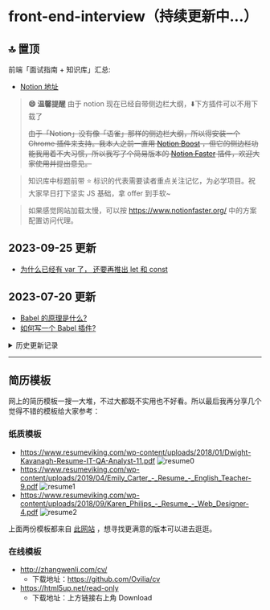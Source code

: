 # front-end-interview（持续更新中...）

## 🔝 置顶

前端「面试指南 + 知识库」汇总:

- [Notion 地址](https://evelance.notion.site/Front-End-Lib-641a7f4ffdc643239155757324fdce02)

> **😄 温馨提醒**
> 由于 notion 现在已经自带侧边栏大纲，⬇️下方插件可以不用下载了
>
> ~~由于「Notion」没有像「语雀」那样的侧边栏大纲，所以得安装一个 Chrome 插件来支持。我本人之前一直用 [Notion Boost](https://gourav.io/notion-boost) ，但它的侧边栏功能我用着不大习惯，所以我写了个简易版本的 [Notion Faster](https://github.com/evestorm/notion-faster) 插件，欢迎大家使用并提出意见。~~

> 知识库中标题前带 ⭐️ 标识的代表需要读者重点关注记忆，为必学项目。祝大家早日打下坚实 JS 基础，拿 offer 到手软~

> 如果感觉网站加载太慢，可以按 <https://www.notionfaster.org/> 中的方案配置访问代理。

## 2023-09-25 更新

- [为什么已经有 var 了， 还要再推出 let 和 const](https://evelance.notion.site/ES6-b2b5dab7c82e4c42a44e14ec0cfe2390?pvs=4#cd3e9fd041714a63803a96875dbf43cc)

## 2023-07-20 更新

- [Babel 的原理是什么?](https://evelance.notion.site/1b0cf089078745879ae44c34d1d37172#89f6eb8b65d14be1b93007a09e76b665)
- [如何写一个 Babel 插件?](https://evelance.notion.site/1b0cf089078745879ae44c34d1d37172#b427d7807af14e62bf770a4876537c11)

<details><summary>历史更新记录</summary>
<p>

## 2023-06-21 更新

- [watch 中 deep:true 是如何实现的](https://evelance.notion.site/090d219cd814443c9868a4689fdec1fe#71e807ef921d456baa1de608b7f620ba)
- [assets 和 static 的异同](https://evelance.notion.site/090d219cd814443c9868a4689fdec1fe#9230fed7e8554930bd13bb94566e35df)
- [Vue3 里为什么要用 Proxy API 替代 defineProperty API](https://evelance.notion.site/090d219cd814443c9868a4689fdec1fe#08ce87ea9515474f8d5758fe92e07f4c)
- [Vue3 中，v-if 和 v-for 的优先级哪个高？](https://evelance.notion.site/090d219cd814443c9868a4689fdec1fe#12a77bbe3f20435489f54a2f78e82970)
- [script setup 是什么，有什么好处?](https://evelance.notion.site/090d219cd814443c9868a4689fdec1fe#ec5b6836b6624d2bbe59c558859277ed)
- [ref 与 reactive 的区别？](https://evelance.notion.site/090d219cd814443c9868a4689fdec1fe#c9b1395ea72c4dd598a2514f1889d7fa)
- [谈谈pinia?](https://evelance.notion.site/090d219cd814443c9868a4689fdec1fe#a31bb55094e24f29ad5bd515a97e208c)

## 2023-05-22 更新

- [根据下面 ES6 构造函数的书写方式，要求写出 ES5 的](https://evelance.notion.site/ES6-b2b5dab7c82e4c42a44e14ec0cfe2390#18e179d291f6492c80a4604de19d517c)
- [实现一个函数,对一个url进行请求,失败就再次请求,超过最大次数就走失败回调,任何一次成功都走成功回调](https://evelance.notion.site/ES6-b2b5dab7c82e4c42a44e14ec0cfe2390#9eb447767c664c23a9b07ccb0ecd4038)
- [手写 reduce flat](https://evelance.notion.site/60305d4d7ae149d0835ebc1d078a7caa#da97aaa9d14a4e54937f8bc4b55261c7)
- [为什么普通 *for* 循环的性能远远高于 *forEach* 的性能，请解释其中的原因。](https://evelance.notion.site/ec8cac669a334a70a2ecb112e39304e2#5c6af6c74b1a4ccab75b4a1e5f0c8f3c)
- [数组里面有 10 万个数据，取第一个元素和第 10 万个元素的时间相差多少](https://evelance.notion.site/60305d4d7ae149d0835ebc1d078a7caa#61efd5a3282d48ea9b740e251ca60ea2)
- [产生一个不重复的随机数组](https://evelance.notion.site/60305d4d7ae149d0835ebc1d078a7caa#cca32555072a431391a7c3e2ae3e2f62)
- [有一堆整数，请把他们分成三份，确保每一份和尽量相等（11，42，23，4，5，6 4 5 6 11 23 42 56 78 90）](https://evelance.notion.site/60305d4d7ae149d0835ebc1d078a7caa#ec6fa7497dc34664b6f9e00d81af16f1)

## 2023-05-17 更新

- [介绍下粘性布局（sticky）](https://evelance.notion.site/3deb29fe2f464eaa938606bbbb2fc3e4#6e3dc8bb19764840abe58a694a19c1fb)
- [介绍下 http1.0、http1.1、http2.0 协议的区别？](https://evelance.notion.site/cd2aeaaade32457ab99948c0636506fe#5d67d9a389c2493daa686218d1ff6a32)
- [为什么 HTTP1.1 不能实现多路复用（腾讯）](https://evelance.notion.site/cd2aeaaade32457ab99948c0636506fe#b878bae2b0224afdb0489db7b4654e84)
- [简单讲解一下 http2 的多路复用（网易）](https://evelance.notion.site/cd2aeaaade32457ab99948c0636506fe#55097aa0d7e24595a688cb99507785ed)
- [HTTPS 握手过程中，客户端如何验证证书的合法性](https://evelance.notion.site/a243e209226247c38e1ecdf525f36f4c#b1b713278647450aa58260e4b7179a97)
- [cookie 和 token 都存放在 header 中，为什么不会劫持 token？](https://evelance.notion.site/a243e209226247c38e1ecdf525f36f4c#275ae0a670b5494cb0b11b16882f8bf7)
- [说下单点登录](https://evelance.notion.site/cd2aeaaade32457ab99948c0636506fe#ec88d02629e046aaba844f0ff7486944)
- [简单说说 HTTP 劫持、DNS 劫持与 XSS](https://evelance.notion.site/a243e209226247c38e1ecdf525f36f4c#d7f344a6affd4daeb6662a68a98e4f02)

## 2023-03-24 更新

- [说出几种你能想到的JS 变量交换的方法](https://evelance.notion.site/2366f8feb98e4e95beacb2db88fa35fb#67c1662939984283838d921e5d996a61)
- [如何在不改变原始数组的情况下反转数组](https://evelance.notion.site/60305d4d7ae149d0835ebc1d078a7caa#0900f904fe6f451bb34f8af33b2045c2)
- [JS 递归、深浅克隆](https://evelance.notion.site/JS-6c234d73a1304ef49635952e09761778)
- [TypeScript 支持静态类吗 ？为什么 ？](https://evelance.notion.site/042c7f6bc2d04c238ce2d33a699b9048#a3fdc520f2c945c3894df79f9f166da9)
- [Vuex 页面刷新数据丢失怎么解决 ？](https://evelance.notion.site/090d219cd814443c9868a4689fdec1fe#29839505d7794af5a344e3fa126aab9f)
- [你都做过哪些 Vue 的性能优化](https://evelance.notion.site/090d219cd814443c9868a4689fdec1fe#7039a939d1144c37a487f8047b01a5bd)
- [Vue 有了数据响应式，为何还要 diff ？](https://evelance.notion.site/090d219cd814443c9868a4689fdec1fe#8b550789de6b4229beda8524e5bb9758)
- [何时在函数组件上使用类组件 ？](https://evelance.notion.site/6a67c4a72a6b4387b996074ce0939db5#e10cc85450b74cb5a8174578f8d09eda)
- [HTML 和 React 事件处理有什么区别 ？](https://evelance.notion.site/6a67c4a72a6b4387b996074ce0939db5#34c41a0888aa46dea4c2cb10045e7b9d)
- [如何将参数传递给事件处理程序或回调 ？](https://evelance.notion.site/6a67c4a72a6b4387b996074ce0939db5#db98a9fbaa444910aa5d90a536842911)
- [Node.js 如何工作的 ？](https://evelance.notion.site/30d34736aa22463cb2ece1a6a65992de#a5ff3c9b18b44cf39a683dcee8c86e37)
- [Node.js 如何克服 I/O 操作阻塞的问题 ？](https://evelance.notion.site/30d34736aa22463cb2ece1a6a65992de#1fc6e4afe65f4fd98763738ae7ce3ed7)

## 2023-03-23 更新

- [以下两种方式的区别？及 typeof 得到的结果](https://evelance.notion.site/a567a25493b84e5fbe717093ecb98fe6#2feb5fa32b1b43909bb069b902c32c6f)
- [typeof 能判断哪些类型 ？](https://evelance.notion.site/a567a25493b84e5fbe717093ecb98fe6#af3a68a81ed94456be1cfad4e0995fa1)
- [typeof(null) 为什么返回的是'object'](https://evelance.notion.site/a567a25493b84e5fbe717093ecb98fe6#bbb47cd173bf4973ae349e97fd427f3e)
- [闭包里面的变量为什么不会被垃圾回收 ？](https://evelance.notion.site/b803fd5d6f3d4ace8b0f56925b311837#d93473cf71654c3b844b3efc62d52084)
- [说说 JS 作用域及作用域链](https://evelance.notion.site/4395080143c444dda4805fffb80ecd93#9970d273c25c4873ab6d3bdc827d9757)
- [怎么理解 JS 静态作用域和动态作用域](https://evelance.notion.site/4395080143c444dda4805fffb80ecd93#79139d9e249a4351acdc366ff6d4d62c)
- [以下代码输出的结果是 ？](https://evelance.notion.site/822aa5b940954bc3abf859425f9be1ff#16c21e9591eb453ba1f492f40f6a6d09)

## 2023-03-22 更新

- [在写 HTML 代码时，语义化实践中应该注意什么 ？](https://evelance.notion.site/9e7789ddc5f9410bbd74cc8029b23f51#79400f7ffaa34fcea688559140ed3f00)
- [Canvas 和 SVG 有什么区别](https://evelance.notion.site/96a27fed50ac42e9b3697b1f034a89b1#f194f13767f4431f968ac8de2c22e4d0)
- [如何解决 flex 布局 7 个元素使用 space-between 最后一行两边分布的问题？](https://evelance.notion.site/Flex-Grid-eb330f69ea424cb6a67ba6f77ffa5738#bc6ace01f1d44168b542432c26b92f09)
- [第二个子元素的高度是多少](https://evelance.notion.site/Flex-Grid-eb330f69ea424cb6a67ba6f77ffa5738#e978ccf3cbe443ad8226c526434b41e1)
- [flex 画骰子](https://evelance.notion.site/Flex-Grid-eb330f69ea424cb6a67ba6f77ffa5738#e3732339f2d5469a86d5a2c3d7c7e82a)
- [说说你对 Grid 网格布局的理解 ？](https://evelance.notion.site/Flex-Grid-eb330f69ea424cb6a67ba6f77ffa5738#ae67f9488b6f41ae96b8f9490bd5e043)
- [CSS 绘制图形](https://evelance.notion.site/CSS-03e0b897fd06403b815033409281fb90)
- [CSS3 动画相关](https://evelance.notion.site/CSS3-836b0e41b70440f3bf976072934d9bd6)
- [min-width、max-width、width 的包含（优先级）关系](https://evelance.notion.site/3deb29fe2f464eaa938606bbbb2fc3e4#08e12ff8347d48a38d12899ffee4b9e2)

## 2023-02-20 更新

- [如何实现图片的懒加载，随着 web 技术的发展，有没有一些更好的方案](https://evelance.notion.site/DOM-BOM-6b4be94426c24e1a9657de89d9d725ec#5859471c66bd4ac39a042dbbfa23d133)
- [博客系统中常见的复制代码是如何实现的](https://evelance.notion.site/DOM-BOM-6b4be94426c24e1a9657de89d9d725ec#07963b2533d54382b4b26d2c4e9cbc14)
- [localhost:3000 与 localhost:5000 的 cookie 信息是否共享](https://evelance.notion.site/2175d851244445f4b6e6fbf72599b956#279de13ffa644619ba10a9d34580475f)
- [如何计算白屏时间和首屏时间](https://evelance.notion.site/a243e209226247c38e1ecdf525f36f4c#e9faaf966c0c4faa970065f3125297fc)
- [什么是 Data URL，有哪些缺点](https://evelance.notion.site/96a27fed50ac42e9b3697b1f034a89b1)
- [textarea 如何禁止拉伸](https://evelance.notion.site/3deb29fe2f464eaa938606bbbb2fc3e4#b55c09cf865f42d3870be22fb6d86726)
- [有没有使用过 css variable，它解决了哪些问题](https://evelance.notion.site/3deb29fe2f464eaa938606bbbb2fc3e4#23cfd95a3b864d3dbe5c2a6728af78dd)
- ['+' 与 '~' 选择器有什么不同](https://evelance.notion.site/3deb29fe2f464eaa938606bbbb2fc3e4#caec1b66d4ec445f9b82f9ce93fe0f56)
- [css 动画与 js 动画哪个性能更好](https://evelance.notion.site/3deb29fe2f464eaa938606bbbb2fc3e4#2057dd48c94647669c20c57f2d4f1690)
- [为什么会发生样式抖动](https://evelance.notion.site/3deb29fe2f464eaa938606bbbb2fc3e4#a0784a7dd79248c0806d3a3a2ef76933)
- [css 如何匹配前 N 个子元素及最后 N 个子元素](https://evelance.notion.site/3deb29fe2f464eaa938606bbbb2fc3e4#5a8fb8e8de264701a28ead5dd2900e3c)
- [如何自定义滚动条的样式](https://evelance.notion.site/703ed1ce5c2c418f9c93921018675d32)

## 2023-02-14 更新

- [谈一下 HTTP 与 HTTPS](https://evelance.notion.site/HTTP-HTTPS-64adbb8b68ad4f6abd37c17106733162)
- [TCP 和 UDP 的区别](https://evelance.notion.site/d83649ac48494fb7a42f3fe70bf4902f#b7ff3696c9b54254928c12047d5a1bac)
- [说几个很实用的 BOM 属性对象方法?](https://evelance.notion.site/a243e209226247c38e1ecdf525f36f4c#1bf39c083672482c94eb89569f87285b)
- [说一下 HTML5 drag API](https://evelance.notion.site/c2d20f1d4ced405bbaa642b9a00a2df2#fc8a2c126c304942aaa15e74aa6cecd5)
- [iframe 是什么？有什么缺点？](https://evelance.notion.site/c2d20f1d4ced405bbaa642b9a00a2df2#7d2b92e1f06345a19fa55d90e630152d)
- [GET 请求传参长度的误区](https://evelance.notion.site/d83649ac48494fb7a42f3fe70bf4902f#ff497e9ae78441ddbf3cf3f7aa47c13c)

## 2023-02-09 更新

- [介绍下 webpack 热更新原理，是如何做到在不刷新浏览器的前提下更新页面的](https://evelance.notion.site/cfc92dfe2b544957901ca0864a0f48a0#09edf8007a264e08be67ecf14590e502)
- [数组里面有 10 万个数据，取第一个元素和第 10 万个元素的时间相差多少](https://evelance.notion.site/60305d4d7ae149d0835ebc1d078a7caa#6d6efed40f4947fe9fd7659f2a95554d)
- [打印出1 - 10000 之间的所有对称数](https://evelance.notion.site/8335f0423acb4852ac751399afd39686#0071d31fecb249048c14fdbd4f862a33)
- [实现模糊搜索结果的关键词高亮显示](https://evelance.notion.site/aa4ca15153ec45739e8660a4c6508dbd#e1c90a3a1a2e48a9b7f8b0917371d8a3)
- [介绍下 HTTPS 中间人攻击](https://evelance.notion.site/a243e209226247c38e1ecdf525f36f4c#b1bcb269f3764c58beefe49a37fc5844)
- [给定两个大小为 m 和 n 的有序数组 nums1 和 nums2。请找出这两个有序数组的中位数。要求算法的时间复杂度为 O(log(m+n))。](https://evelance.notion.site/2366f8feb98e4e95beacb2db88fa35fb#7e31ce90ed06430bb6ba3fab1197497a)

## 2023-02-08 更新

- [Virtual DOM 真的比操作原生DOM 快吗？谈谈你的想法。](https://evelance.notion.site/6a67c4a72a6b4387b996074ce0939db5#b15a53c4f5e14510bcda2fd9b3871429)
- [下面的代码打印什么内容，为什么？【值预测】](https://evelance.notion.site/822aa5b940954bc3abf859425f9be1ff#23e30efb54464d29861f1d01d2320b94)
- [浏览器缓存读取规则](https://evelance.notion.site/2175d851244445f4b6e6fbf72599b956#8e4c3c68e8764f26abe030aa9c874878)
- [为什么 Vuex 的 mutation 和 Redux 的 reducer 中不能做异步操作？](https://evelance.notion.site/090d219cd814443c9868a4689fdec1fe#f896bbb3c4f34a25baf70d1c83677f12)
- [为什么通常在发送数据埋点请求的时候使用的是 1x1 像素的透明 gif 图片？](https://evelance.notion.site/1x1-gif-f47f0082ec284d01b5898aadfc9643d3)
- [某公司 1 到 12 月份的销售额存在一个对象里面](https://evelance.notion.site/60305d4d7ae149d0835ebc1d078a7caa#529f839ae9b84095b4a2eeb6be6477de)
- [已知如下代码，如何修改才能让图片宽度为300px ？](https://evelance.notion.site/3deb29fe2f464eaa938606bbbb2fc3e4#21cad933efb9466890923341824ed2c2)
- [介绍下如何实现 token 加密](https://evelance.notion.site/2175d851244445f4b6e6fbf72599b956#761c0b01c4d44ec2a79ca7d56bfda603)
- [redux 为什么要把 reducer 设计成纯函数](https://evelance.notion.site/6a67c4a72a6b4387b996074ce0939db5#3ca6ac7478f84fbb90b9b0a779559395)
- [ES6 代码转成ES5 代码的实现思路是什么](https://evelance.notion.site/ES6-b2b5dab7c82e4c42a44e14ec0cfe2390#a86ab15537544ea495ce02a4b8a6e5d2)

## 2023-02-07 更新

- [ES5/ES6的继承除了写法以外还有什么区别？](https://evelance.notion.site/ES6-b2b5dab7c82e4c42a44e14ec0cfe2390#26190b6342ee4a46b0f6a8aa09322134)
- [实现数组扁平化-升序且不重复](https://evelance.notion.site/60305d4d7ae149d0835ebc1d078a7caa#c3421e46a4484f51bafeba0dd11cc267)
- [JS异步解决方案的发展历程以及优缺点](https://evelance.notion.site/ES6-b2b5dab7c82e4c42a44e14ec0cfe2390#026378b6f1db4f27947ab1b32cfdb71a)
- [A、B 机器正常连接后，B 机器突然重启，问 A 此时处于 TCP 什么状态](https://evelance.notion.site/a243e209226247c38e1ecdf525f36f4c#b1b713278647450aa58260e4b7179a97)
- [React 一道 setState 笔试题](https://evelance.notion.site/6a67c4a72a6b4387b996074ce0939db5#3c89230e56f84f0f8f84f1c41f969610)
- [介绍下 npm 模块安装机制，为什么输入 npm install ，就可以自动安装对应的模块？](https://evelance.notion.site/3d6c571422114fe483be2dffcd128f31#349085add30e44ef8c25c3d7bd24cd32)
- [有以下 3 个判断数组的方法，请分别介绍它们之间的区别和优劣](https://evelance.notion.site/60305d4d7ae149d0835ebc1d078a7caa#8078d018200941678dcd557b6661433f)
- [聊聊 Redux 和 Vuex 的设计思想](https://evelance.notion.site/6a67c4a72a6b4387b996074ce0939db5#e10cc85450b74cb5a8174578f8d09eda)
- [全局作用域中，用 const 和 let 声明的变量不在 window 上，那到底在哪里？如何去获取？](https://evelance.notion.site/ES6-b2b5dab7c82e4c42a44e14ec0cfe2390#a0d13b799a6e464aa9392890de72f4b8)
- [cookie 和 token 都存放在 header 中，为什么不会劫持 token？](https://evelance.notion.site/a243e209226247c38e1ecdf525f36f4c#48f6e81111d345a29e9e99bc3dfb37b1)

## 2022-12-14 更新

已将全部语雀资源搬运至 Notion，并且调整了目录结构使知识库更清晰。大家可查看最新 [Notion版本](https://evelance.notion.site/Front-End-Lib-641a7f4ffdc643239155757324fdce02) 的知识库。
另外由于 Notion 默认不支持侧边栏大纲显示，这里推荐一款 Chrome 插件 [Notion Boost](https://gourav.io/notion-boost) 供大家下载，它能支持网页版动态生成 Notion 文章的侧边栏大纲。如果因为众所周知原因无法在商店下载，可点击 [此官网链接](https://github.com/GorvGoyl/Notion-Boost-browser-extension/releases) 下载离线版本。

## 2022-11-15 更新

由于语雀会员风波，虽然目前此知识库仍然互联网可见，但我考虑再三后，还是决定后续把知识库逐步迁移至 notion，目前才开始迁移，地址各位可以先马克一下：

[Notion-Front-End-Lib](https://evelance.notion.site/Front-End-Lib-641a7f4ffdc643239155757324fdce02)

## 2022-10-08 更新

后续更新会把更新的概要写入 [更新日志](./ReleaseNote.md) 中，方便大家查看具体更新内容

## 🌈 2022-07-04 更新

近两年使用「[语雀](https://www.yuque.com/dashboard)」记笔记比较多，前段时间借着面试准备的机会，就把笔记整理到了语雀上，后续各位看官可移步 👉 [前端知识库](https://www.yuque.com/baofengyuqianxi/vi4wte) 👈 查看此系列。

</p>
</details>

---

## 简历模板

网上的简历模板一搜一大堆，不过大都既不实用也不好看。所以最后我再分享几个觉得不错的模板给大家参考：

### 纸质模板

- <https://www.resumeviking.com/wp-content/uploads/2018/01/Dwight-Kavanagh-Resume-IT-QA-Analyst-11.pdf>
  ![resume0](https://gitee.com/evestorm/various_resources/raw/master/%E7%AE%80%E5%8E%86/resume0.png)
- <https://www.resumeviking.com/wp-content/uploads/2019/04/Emily_Carter_-_Resume_-_English_Teacher-9.pdf>
  ![resume1](https://gitee.com/evestorm/various_resources/raw/master/%E7%AE%80%E5%8E%86/resume1.png)
- <https://www.resumeviking.com/wp-content/uploads/2018/09/Karen_Philips_-_Resume_-_Web_Designer-4.pdf>
  ![resume2](https://gitee.com/evestorm/various_resources/raw/master/%E7%AE%80%E5%8E%86/resume2.png)

上面两份模板都来自 [此网站](https://www.resumeviking.com/templates/) ，想寻找更满意的版本可以进去逛逛。

### 在线模板

- <http://zhangwenli.com/cv/>
  - 下载地址：<https://github.com/Ovilia/cv>
- <https://html5up.net/read-only>
  - 下载地址：上方链接右上角 Download
